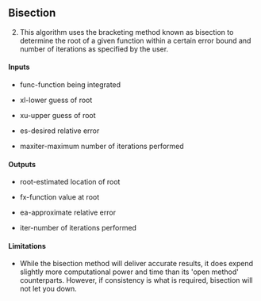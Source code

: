 ## Bisection 

2. This algorithm uses the bracketing method known as bisection to determine the root of a given function within a certain error bound and number of iterations as specified by the user.


#### Inputs
- func-function being integrated  

- xl-lower guess of root

- xu-upper guess of root

- es-desired relative error

- maxiter-maximum number of iterations performed


#### Outputs

- root-estimated location of root

- fx-function value at root

- ea-approximate relative error

- iter-number of iterations performed

#### Limitations
- While the bisection method will deliver accurate results, it does expend slightly more computational power and time than its 'open method' counterparts. However, if consistency is what is required, bisection will not let you down.
